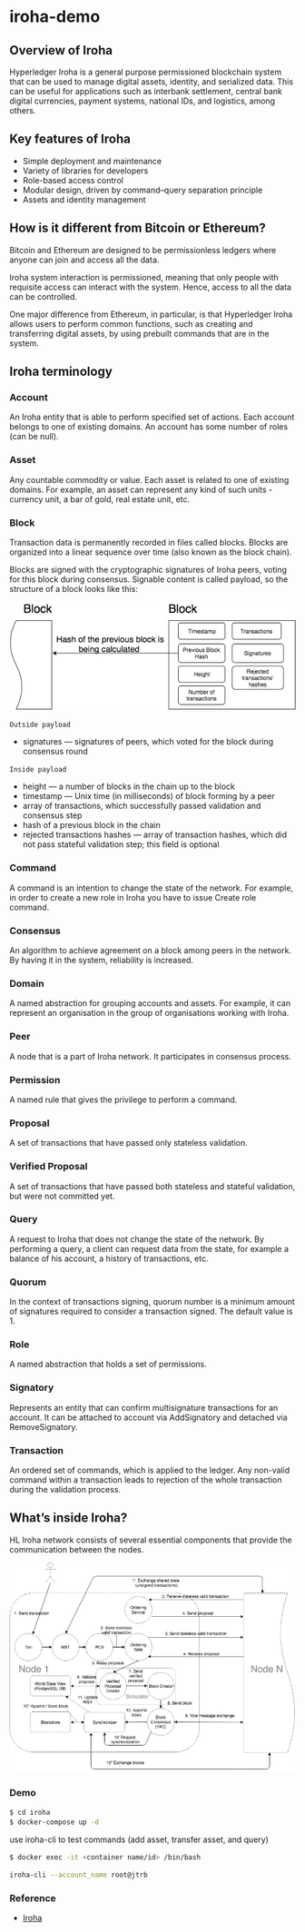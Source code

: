 # iroha-demo

## Overview of Iroha

Hyperledger Iroha is a general purpose permissioned blockchain system that can be used to manage digital assets, identity, and serialized data. This can be useful for applications such as interbank settlement, central bank digital currencies, payment systems, national IDs, and logistics, among others.

## Key features of Iroha
- Simple deployment and maintenance
- Variety of libraries for developers
- Role-based access control
- Modular design, driven by command–query separation principle
- Assets and identity management

## How is it different from Bitcoin or Ethereum?
Bitcoin and Ethereum are designed to be permissionless ledgers where anyone can join and access all the data.

Iroha system interaction is permissioned, meaning that only people with requisite access can interact with the system. Hence, access to all the data can be controlled.

One major difference from Ethereum, in particular, is that Hyperledger Iroha allows users to perform common functions, such as creating and transferring digital assets, by using prebuilt commands that are in the system.

## Iroha terminology

### Account

An Iroha entity that is able to perform specified set of actions. Each account belongs to one of existing domains. An account has some number of roles (can be null).

### Asset

Any countable commodity or value. Each asset is related to one of existing domains. For example, an asset can represent any kind of such units - currency unit, a bar of gold, real estate unit, etc.

### Block

Transaction data is permanently recorded in files called blocks. Blocks are organized into a linear sequence over time (also known as the block chain).

Blocks are signed with the cryptographic signatures of Iroha peers, voting for this block during consensus. Signable content is called payload, so the structure of a block looks like this:


![blocks](images/block.png)

`Outside payload`

- signatures — signatures of peers, which voted for the block during consensus round

`Inside payload`

- height — a number of blocks in the chain up to the block
- timestamp — Unix time (in milliseconds) of block forming by a peer
- array of transactions, which successfully passed validation and consensus step
- hash of a previous block in the chain
- rejected transactions hashes — array of transaction hashes, which did not pass stateful validation step; this field is optional


### Command

A command is an intention to change the state of the network. For example, in order to create a new role in Iroha you have to issue Create role command.

### Consensus

An algorithm to achieve agreement on a block among peers in the network. By having it in the system, reliability is increased.

### Domain

A named abstraction for grouping accounts and assets. For example, it can represent an organisation in the group of organisations working with Iroha.

### Peer

A node that is a part of Iroha network. It participates in consensus process.

### Permission

A named rule that gives the privilege to perform a command.

### Proposal

A set of transactions that have passed only stateless validation.

### Verified Proposal

A set of transactions that have passed both stateless and stateful validation, but were not committed yet.

### Query

A request to Iroha that does not change the state of the network. By performing a query, a client can request data from the state, for example a balance of his account, a history of transactions, etc.

### Quorum

In the context of transactions signing, quorum number is a minimum amount of signatures required to consider a transaction signed. The default value is 1.

### Role

A named abstraction that holds a set of permissions.

### Signatory

Represents an entity that can confirm multisignature transactions for an account. It can be attached to account via AddSignatory and detached via RemoveSignatory.

### Transaction

An ordered set of commands, which is applied to the ledger. Any non-valid command within a transaction leads to rejection of the whole transaction during the validation process.


## What’s inside Iroha?

HL Iroha network consists of several essential components that provide the communication between the nodes. 

![pipeline-diagram](images/pipeline-diagram.png)


### Demo

```sh
$ cd iroha
$ docker-compose up -d
```

use iroha-cli to test commands (add asset, transfer asset, and query)

```sh
$ docker exec -it <container name/id> /bin/bash
```

```sh
iroha-cli --account_name root@jtrb
```


### Reference
- [Iroha](https://iroha.readthedocs.io/en/main/index.html)

<!-- ./iroha-cli --account_name newuser@test --new_account -->

<!-- https://github.com/hyperledger/iroha/blob/main/example/genesis.block -->
